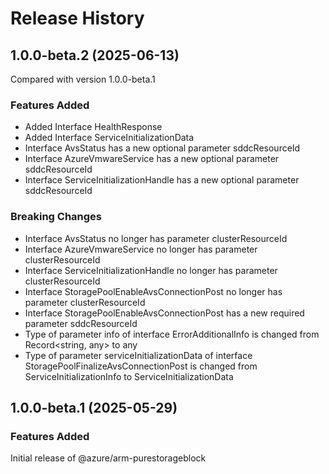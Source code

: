 # Release History
    
## 1.0.0-beta.2 (2025-06-13)
Compared with version 1.0.0-beta.1
    
### Features Added

  - Added Interface HealthResponse
  - Added Interface ServiceInitializationData
  - Interface AvsStatus has a new optional parameter sddcResourceId
  - Interface AzureVmwareService has a new optional parameter sddcResourceId
  - Interface ServiceInitializationHandle has a new optional parameter sddcResourceId

### Breaking Changes

  - Interface AvsStatus no longer has parameter clusterResourceId
  - Interface AzureVmwareService no longer has parameter clusterResourceId
  - Interface ServiceInitializationHandle no longer has parameter clusterResourceId
  - Interface StoragePoolEnableAvsConnectionPost no longer has parameter clusterResourceId
  - Interface StoragePoolEnableAvsConnectionPost has a new required parameter sddcResourceId
  - Type of parameter info of interface ErrorAdditionalInfo is changed from Record<string, any> to any
  - Type of parameter serviceInitializationData of interface StoragePoolFinalizeAvsConnectionPost is changed from ServiceInitializationInfo to ServiceInitializationData
    
    
## 1.0.0-beta.1 (2025-05-29)

### Features Added

Initial release of @azure/arm-purestorageblock
